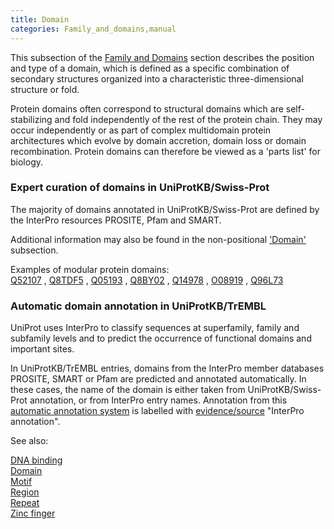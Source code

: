 ```yaml
---
title: Domain
categories: Family_and_domains,manual
---
```


This subsection of the [Family and Domains](http://www.uniprot.org/help/family%5Fand%5Fdomains%5Fsection) section describes the position and type of a domain, which is defined as a specific combination of secondary structures organized into a characteristic three-dimensional structure or fold.

Protein domains often correspond to structural domains which are self-stabilizing and fold independently of the rest of the protein chain. They may occur independently or as part of complex multidomain protein architectures which evolve by domain accretion, domain loss or domain recombination. Protein domains can therefore be viewed as a 'parts list' for biology.

### Expert curation of domains in UniProtKB/Swiss-Prot

The majority of domains annotated in UniProtKB/Swiss-Prot are defined by the InterPro resources PROSITE, Pfam and SMART.

Additional information may also be found in the non-positional ['Domain'](https://www.uniprot.org/help/domain_cc) subsection.

Examples of modular protein domains:  
[Q52107](https://www.uniprot.org/uniprotkb/Q52107#family_and_domains) , [Q8TDF5](https://www.uniprot.org/uniprotkb/Q8TDF5#family_and_domains) , [Q05193](https://www.uniprot.org/uniprotkb/Q05193#family_and_domains) , [Q8BY02](https://www.uniprot.org/uniprotkb/Q8BY02#family_and_domains) , [Q14978](https://www.uniprot.org/uniprotkb/Q14978#family_and_domains) , [O08919](https://www.uniprot.org/uniprotkb/O08919#family_and_domains) , [Q96L73](https://www.uniprot.org/uniprotkb/Q96L73#family_and_domains)

### Automatic domain annotation in UniProtKB/TrEMBL

UniProt uses InterPro to classify sequences at superfamily, family and subfamily levels and to predict the occurrence of functional domains and important sites.

In UniProtKB/TrEMBL entries, domains from the InterPro member databases PROSITE, SMART or Pfam are predicted and annotated automatically. In these cases, the name of the domain is either taken from UniProtKB/Swiss-Prot annotation, or from InterPro entry names. Annotation from this [automatic annotation system](http://www.uniprot.org/help/automatic%5Fannotation) is labelled with [evidence/source](http://www.uniprot.org/help/evidences) "InterPro annotation".

See also:

[DNA binding](http://www.uniprot.org/help/dna%5Fbind)  
[Domain](http://www.uniprot.org/help/domain)  
[Motif](http://www.uniprot.org/help/motif)  
[Region](http://www.uniprot.org/help/region)  
[Repeat](http://www.uniprot.org/help/repeat)  
[Zinc finger](http://www.uniprot.org/help/zn%5Ffing)
